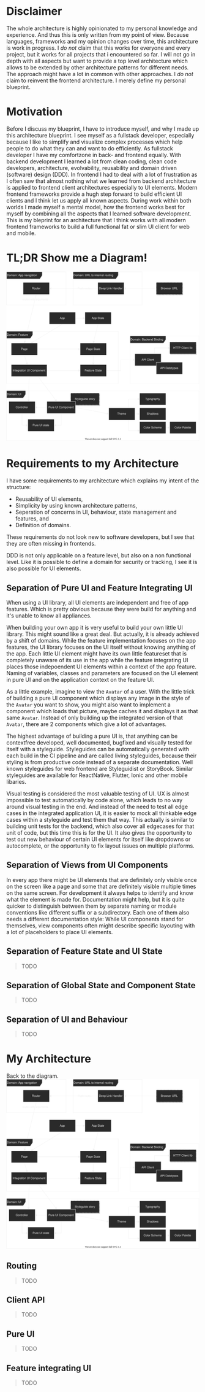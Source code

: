 # Disclaimer
The whole architecture is highly opinionated to my personal knowledge and experience.
And thus this is only written from my point of view.
Because languages, frameworks and my opinion changes over time, this architecture is work in progress.
I *do not* claim that this works for everyone and every project, but it works for all projects that i encountered so far.
I will not go in depth with all aspects but want to provide a top level architecture which allows to be extended by other architecture patterns for different needs.
The approach might have a lot in common with other approaches.
I *do not* claim to reinvent the frontend architecture.
I merely define my personal blueprint.

# Motivation
Before I discuss my blueprint, I have to introduce myself, and why I made up this architecture blueprint.
I see myself as a fullstack developer, especially because I like to simplify and visualize complex processes which help people to do what they can and want to do efficiently.
As fullstack developer I have my comfortzone in back- and frontend equally.
With backend development I learned a lot from clean coding, clean code developers, architecture, evolvability, reusability and domain driven (software) design (DDD).
In frontend I had to deal with a lot of frustration as I often saw that almost nothing what we learned from backend architecture is applied to frontend client architectures especially to UI elements.
Modern frontend frameworks provide a hugh step forward to build efficient UI clients and I think let us apply all known aspects.
During work within both worlds I made myself a mental model, how the frontend works best for myself by combining all the aspects that I learned software development.
This is my bleprint for an architecture that I think works with all modern frontend frameworks to build a full functional fat or slim UI client for web and mobile.

# TL;DR Show me a Diagram!
![Architecture Blueprint Diagram](frontend-architecture-blueprint.svg)

# Requirements to my Architecture
I have some requirements to my architecture which explains my intent of the structure:
* Reusability of UI elements,
* Simplicity by using known architecture patterns,
* Seperation of concerns in UI, behaviour, state management and features, and
* Definition of domains.

These requirements do not look new to software developers, but I see that they are often missing in frontends.

DDD is not only applicable on a feature level, but also on a non functional level.
Like it is possible to define a domain for security or tracking, I see it is also possible for UI elements.

## Separation of Pure UI and Feature Integrating UI
When using a UI library, all UI elements are independent and free of app features.
Which is pretty obvious because they were build for anything and it's unable to know all appliances.

When building your own app it is very useful to build your own little UI library.
This might sound like a great deal.
But actually, it is already achieved by a shift of domains.
While the feature implementation focuses on the app features, the UI library focuses on the UI itself without knowing anything of the app.
Each little UI element might have its own little featureset that is completely unaware of its use in the app while the feature integrating UI places those indepoendent UI elements within a context of the app feature.
Naming of variables, classes and parameters are focused on the UI element in pure UI and on the application context on the feature UI.

As a little example, imagine to view the `Avatar` of a user.
With the little trick of building a pure UI component which displays any image in the style of the `Avatar` you want to show, you might also want to implement a component which loads that picture, maybe caches it and displays it as that same `Avatar`.
Instead of only building up the integrated version of that `Avatar`, there are 2 components which give a lot of advantages.

The highest advantage of building a pure UI is, that anything can be contextfree developed, well documented, bugfixed and visually tested for itself with a styleguide.
Styleguides can be automatically generated with each build in the CI pipeline and are called living styleguides, because their styling is from productive code instead of a separate documentation.
Well known styleguides for web frontend are Styleguidist or StoryBook.
Similar styleguides are available for ReactNative, Flutter, Ionic and other mobile libaries.

Visual testing is considered the most valuable testing of UI.
UX is almost impossible to test automatically by code alone, which leads to no way around visual testing in the end.
And instead of the need to test all edge cases in the integrated application UI, it is easier to mock all thinkable edge cases within a styleguide and test them that way.
This actually is similar to building unit tests for the backend, which also cover all edgecases for that unit of code, but this time this is for the UI.
It also gives the opportunity to test out new behaviour of certain UI elements for itself like dropdowns or autocomplete, or the opportunity to fix layout issues on multiple platforms.

## Separation of Views from UI Components
In every app there might be UI elements that are definitely only visible once on the screen like a page and some that are definitely visible multiple times on the same screen.
For development it always helps to identify and know what the element is made for.
Documentation might help, but it is quite quicker to distinguish between them by separate naming or module conventions like different suffix or a subdirectory.
Each one of them also needs a different documentation style: While UI components stand for themselves, view components often might describe specific layouting with a lot of placeholders to place UI elements.

## Separation of Feature State and UI State
> TODO

## Separation of Global State and Component State
> TODO

## Separation of UI and Behaviour
> TODO

# My Architecture
Back to the diagram.
![Architecture Blueprint Diagram](frontend-architecture-blueprint.svg)

## Routing
> TODO

## Client API
> TODO

## Pure UI
> TODO

## Feature integrating UI
> TODO

